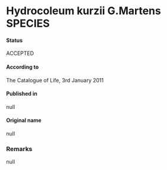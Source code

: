 Hydrocoleum kurzii G.Martens SPECIES
=======

#### Status
ACCEPTED

#### According to
The Catalogue of Life, 3rd January 2011

#### Published in
null

#### Original name
null

### Remarks
null